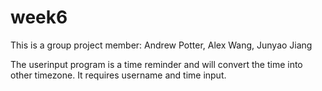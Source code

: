 # week6

This is a group project
member: Andrew Potter, Alex Wang, Junyao Jiang

The userinput program is a time reminder and will convert the time into other timezone. It requires username and time input.